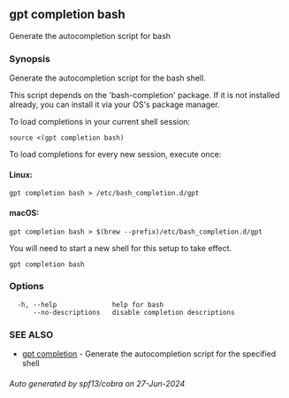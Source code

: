 ## gpt completion bash

Generate the autocompletion script for bash

### Synopsis

Generate the autocompletion script for the bash shell.

This script depends on the 'bash-completion' package.
If it is not installed already, you can install it via your OS's package manager.

To load completions in your current shell session:

	source <(gpt completion bash)

To load completions for every new session, execute once:

#### Linux:

	gpt completion bash > /etc/bash_completion.d/gpt

#### macOS:

	gpt completion bash > $(brew --prefix)/etc/bash_completion.d/gpt

You will need to start a new shell for this setup to take effect.


```
gpt completion bash
```

### Options

```
  -h, --help              help for bash
      --no-descriptions   disable completion descriptions
```

### SEE ALSO

* [gpt completion](gpt_completion.md)	 - Generate the autocompletion script for the specified shell

###### Auto generated by spf13/cobra on 27-Jun-2024
